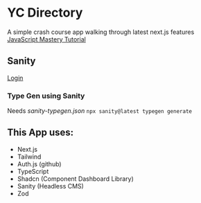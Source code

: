 # YC Directory

A simple crash course app walking through latest next.js features
[JavaScript Mastery Tutorial](https://www.youtube.com/watch?v=Zq5fmkH0T78&t=14493s&ab_channel=JavaScriptMastery)

## Sanity

[Login](http://localhost:3000/studio)

### Type Gen using Sanity

Needs _sanity-typegen.json_
`npx sanity@latest typegen generate`

## This App uses:

- Next.js
- Tailwind
- Auth.js (github)
- TypeScript
- Shadcn (Component Dashboard Library)
- Sanity (Headless CMS)
- Zod
